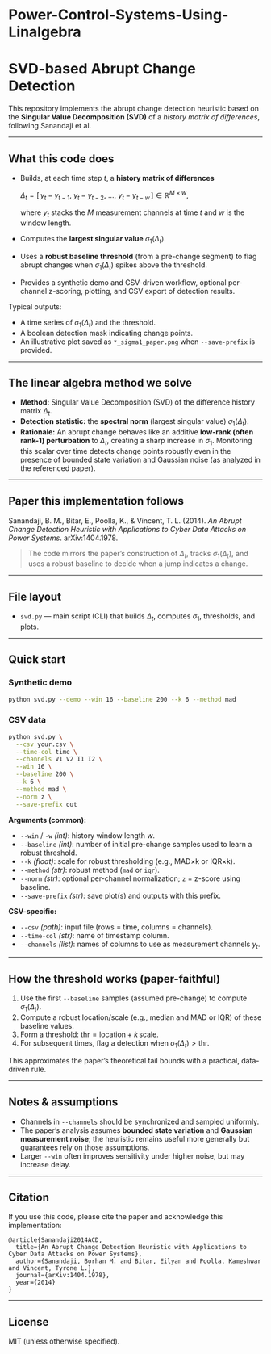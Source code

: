 # Power-Control-Systems-Using-Linalgebra

# SVD-based Abrupt Change Detection

This repository implements the abrupt change detection heuristic based on the **Singular Value Decomposition (SVD)** of a *history matrix of differences*, following Sanandaji et al.

---

## What this code does

* Builds, at each time step *t*, a **history matrix of differences**

  $\Delta_t = \big[\, y_t{-}y_{t-1},\ y_t{-}y_{t-2},\ \ldots,\ y_t{-}y_{t-w} \,\big] \in \mathbb{R}^{M\times w},$

  where $y_t$ stacks the $M$ measurement channels at time *t* and $w$ is the window length.
* Computes the **largest singular value** $\sigma_1(\Delta_t)$.
* Uses a **robust baseline threshold** (from a pre-change segment) to flag abrupt changes when $\sigma_1(\Delta_t)$ spikes above the threshold.
* Provides a synthetic demo and CSV-driven workflow, optional per-channel z-scoring, plotting, and CSV export of detection results.

Typical outputs:

* A time series of $\sigma_1(\Delta_t)$ and the threshold.
* A boolean detection mask indicating change points.
* An illustrative plot saved as `*_sigma1_paper.png` when `--save-prefix` is provided.

---

## The linear algebra method we solve

* **Method:** Singular Value Decomposition (SVD) of the difference history matrix $\Delta_t$.
* **Detection statistic:** the **spectral norm** (largest singular value) $\sigma_1(\Delta_t)$.
* **Rationale:** An abrupt change behaves like an additive **low-rank (often rank-1) perturbation** to $\Delta_t$, creating a sharp increase in $\sigma_1$. Monitoring this scalar over time detects change points robustly even in the presence of bounded state variation and Gaussian noise (as analyzed in the referenced paper).

---

## Paper this implementation follows

Sanandaji, B. M., Bitar, E., Poolla, K., & Vincent, T. L. (2014). *An Abrupt Change Detection Heuristic with Applications to Cyber Data Attacks on Power Systems*. arXiv:1404.1978.

> The code mirrors the paper’s construction of $\Delta_t$, tracks $\sigma_1(\Delta_t)$, and uses a robust baseline to decide when a jump indicates a change.

---

## File layout

* `svd.py` — main script (CLI) that builds $\Delta_t$, computes $\sigma_1$, thresholds, and plots.

---

## Quick start

### Synthetic demo

```bash
python svd.py --demo --win 16 --baseline 200 --k 6 --method mad
```

### CSV data

```bash
python svd.py \
  --csv your.csv \
  --time-col time \
  --channels V1 V2 I1 I2 \
  --win 16 \
  --baseline 200 \
  --k 6 \
  --method mad \
  --norm z \
  --save-prefix out
```

**Arguments (common):**

* `--win` / `-w` *(int)*: history window length $w$.
* `--baseline` *(int)*: number of initial pre-change samples used to learn a robust threshold.
* `--k` *(float)*: scale for robust thresholding (e.g., MAD×k or IQR×k).
* `--method` *(str)*: robust method (`mad` or `iqr`).
* `--norm` *(str)*: optional per-channel normalization; `z` = z-score using baseline.
* `--save-prefix` *(str)*: save plot(s) and outputs with this prefix.

**CSV-specific:**

* `--csv` *(path)*: input file (rows = time, columns = channels).
* `--time-col` *(str)*: name of timestamp column.
* `--channels` *(list)*: names of columns to use as measurement channels $y_t$.

---

## How the threshold works (paper-faithful)

1. Use the first `--baseline` samples (assumed pre-change) to compute $\sigma_1(\Delta_t)$.
2. Compute a robust location/scale (e.g., median and MAD or IQR) of these baseline values.
3. Form a threshold: $\text{thr} = \text{location} + k\,\text{scale}$.
4. For subsequent times, flag a detection when $\sigma_1(\Delta_t) > \text{thr}$.

This approximates the paper’s theoretical tail bounds with a practical, data-driven rule.

---

## Notes & assumptions

* Channels in `--channels` should be synchronized and sampled uniformly.
* The paper’s analysis assumes **bounded state variation** and **Gaussian measurement noise**; the heuristic remains useful more generally but guarantees rely on those assumptions.
* Larger `--win` often improves sensitivity under higher noise, but may increase delay.

---

## Citation

If you use this code, please cite the paper and acknowledge this implementation:

```
@article{Sanandaji2014ACD,
  title={An Abrupt Change Detection Heuristic with Applications to Cyber Data Attacks on Power Systems},
  author={Sanandaji, Borhan M. and Bitar, Eilyan and Poolla, Kameshwar and Vincent, Tyrone L.},
  journal={arXiv:1404.1978},
  year={2014}
}
```

---

## License

MIT (unless otherwise specified).

